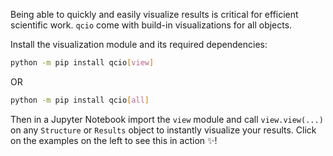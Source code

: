 Being able to quickly and easily visualize results is critical for efficient scientific work. `qcio` come with build-in visualizations for all objects.

Install the visualization module and its required dependencies:

```sh
python -m pip install qcio[view]
```

OR

```sh
python -m pip install qcio[all]

```

Then in a Jupyter Notebook import the `view` module and call `view.view(...)` on any `Structure` or `Results` object to instantly visualize your results. Click on the examples on the left to see this in action ✨!
